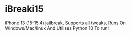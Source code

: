 # iBreaki15

iPhone 13 (15-15.4) jailbreak, Supports all tweaks, Runs On Windows/Mac/linux And Utilises Python 10 To run!
